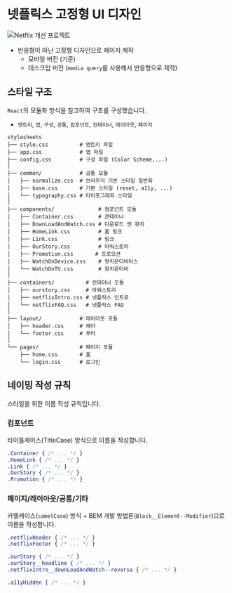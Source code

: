 
# 넷플릭스 고정형 UI 디자인 

<img style="vertical-align: -3px" src="https://img.shields.io/badge/Netflix%20Make%20Better!%20-%20-E50914?style=flat&logo=netflix&logoColor=E50914&labelColor=000&link=https://netflix.com" alt="Netflix 개선 프로젝트" />

<br />

- 반응형이 아닌 고정형 디자인으로 페이지 제작 
  - 모바일 버전 (기준)
  - 데스크탑 버전 (`media query`를 사용해서 반응형으로 제작)

## 스타일 구조
`React`의 모듈화 방식을 참고하여 구조를 구성했습니다.   
  - `엔트리`, `앱`, `구성`, `공통`, `컴포넌트`, `컨테이너`, `레이아웃`, `페이지`

```
stylesheets
├── style.css          # 엔트리 파일
├── app.css            # 앱 파일 
├── config.css         # 구성 파일 (Color Scheme,...)
│
├── common/            # 공통 모듈
│   ├── normalize.css  # 브라우저 기본 스타일 일반화
│   ├── base.css       # 기본 스타일 (reset, a11y, ...)
│   └── typography.css # 타이포그래피 스타일
│
├── components/              # 컴포넌트 모듈
│   ├── Container.css        # 콘테이너
│   ├── DownLoadAndWatch.css # 다운로드 앤 왓치
│   ├── HomeLink.css         # 홈 링크
│   ├── Link.css             # 링크
│   ├── OurStory.css         # 아워스토리 
│   ├── Promotion.css       # 프로모션 
│   ├── WatchOnDevice.css    # 왓치온디바이스 
│   └── WatchOnTV.css        # 왓치온티비
│
├── containers/          # 컨테이너 모듈
│   ├── ourstory.css     # 아워스토리
│   ├── netflixIntro.css # 넷플릭스 인트로
│   └── netflixFAQ.css   # 넷플릭스 FAQ
│
├── layout/            # 레이아웃 모듈 
│   ├── header.css     # 헤더 
│   └── footer.css     # 푸터
│
└── pages/             # 페이지 모듈
    ├── home.css       # 홈
    └── login.css      # 로그인
```

## 네이밍 작성 규칙

스타일을 위한 이름 작성 규칙입니다. 

### 컴포넌트
타이틀케이스(TitleCase) 방식으로 이름을 작성합니다.

```css
.Container { /* ... */ }
.HomeLink { /* ... */ }
.Link { /* ... */ }
.OurStory { /* ... */ }
.Promotion { /* ... */ }
```

### 페이지/레이아웃/공통/기타
카멜케이스(`camelCase`) 방식 + BEM 개발 방법론(`Block__Element--Modifier`)으로 이름을 작성합니다.

```css
.netflixHeader { /* ... */ }
.netflixFooter { /* ... */ }

.ourStory { /* ... */ }
.ourStory__headline { /* ... */ }
.netflixIntro__downLoadAndWatch--reverse { /* ... */ }

.a11yHidden { /* ... */ }
```